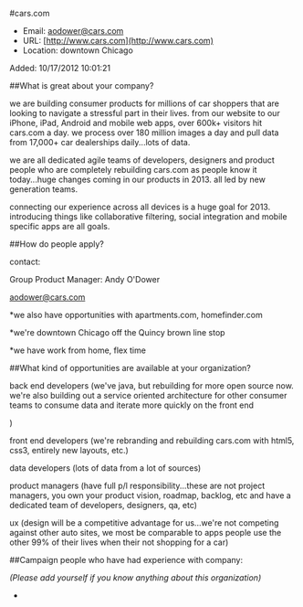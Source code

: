 
#cars.com

* Email: [aodower@cars.com](mailto:aodower@cars.com)
* URL: [http://www.cars.com](http://www.cars.com)
* Location: downtown Chicago

Added: 10/17/2012 10:01:21

##What is great about your company?

we are building consumer products for millions of car shoppers that are looking to navigate a stressful part in their lives.  from our website to our iPhone, iPad, Android and mobile web apps, over 600k+ visitors hit cars.com a day.  we process over 180 million images a day and pull data from 17,000+ car dealerships daily...lots of data. 



we are all dedicated agile teams of developers, designers and product people who are completely rebuilding cars.com as people know it today...huge changes coming in our products in 2013.  all led by new generation teams. 



connecting our experience across all devices is a huge goal for 2013.  introducing things like collaborative filtering, social integration and mobile specific apps are all goals. 

##How do people apply?

contact:

Group Product Manager: Andy O'Dower

aodower@cars.com 



*we also have opportunities with apartments.com, homefinder.com

*we're downtown Chicago off the Quincy brown line stop

*we have work from home, flex time



##What kind of opportunities are available at your organization?

back end developers (we've java, but rebuilding for more open source now. we're also building out a service oriented architecture for other consumer teams to consume data and iterate more quickly on the front end

)

front end developers (we're rebranding and rebuilding cars.com with html5, css3, entirely new layouts, etc.)



data developers (lots of data from a lot of sources)



product managers (have full p/l responsibility...these are not project managers, you own your product vision, roadmap, backlog, etc and have a dedicated team of developers, designers, qa, etc)



ux (design will be a competitive advantage for us...we're not competing against other auto sites, we most be comparable to apps people use the other 99% of their lives when their not shopping for a car)

##Campaign people who have had experience with company:

*(Please add yourself if you know anything about this organization)*

* 


    